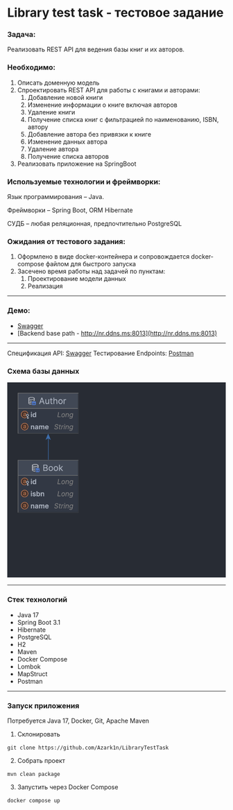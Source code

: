 # Library test task - тестовое задание

### Задача:

Реализовать REST API для ведения базы книг и их авторов.

### Необходимо:

1. Описать доменную модель
2. Спроектировать REST API для работы с книгами и авторами:
   1. Добавление новой книги
   2. Изменение информации о книге включая авторов
   3. Удаление книги
   4. Получение списка книг с фильтрацией по наименованию, ISBN, автору
   5. Добавление автора без привязки к книге
   6. Изменение данных автора
   7. Удаление автора
   8. Получение списка авторов
3. Реализовать приложение на SpringBoot

### Используемые технологии и фреймворки:

Язык программирования – Java.

Фреймворки – Spring Boot, ORM Hibernate

СУДБ – любая реляционная, предпочтительно PostgreSQL

### Ожидания от тестового задания:

1. Оформлено в виде docker-контейнера и сопровождается docker-compose файлом для      быстрого запуска
2. Засечено время работы над задачей по пунктам:
   1. Проектирование модели данных
   2. Реализация

---

### Демо:
* [Swagger](http://nr.ddns.ms:8013/swagger-ui/index.html)
* [Backend base path - http://nr.ddns.ms:8013](http://nr.ddns.ms:8013)

---
Спецификация API: [Swagger](swagger/LibraryTestTask.json)
Тестирование Endpoints: [Postman](postman/LibraryTestTask.json)

### Схема базы данных
![er-diagram](er-diagram.png)

---

### Стек технологий

* Java 17
* Spring Boot 3.1
* Hibernate
* PostgreSQL
* H2
* Maven
* Docker Compose
* Lombok
* MapStruct
* Postman

---

### Запуск приложения

Потребуется Java 17, Docker, Git, Apache Maven

1. Склонировать

```shell
git clone https://github.com/Azark1n/LibraryTestTask
```

2. Собрать проект

```shell
mvn clean package
```

3. Запустить через Docker Compose

```shell
docker compose up
```
